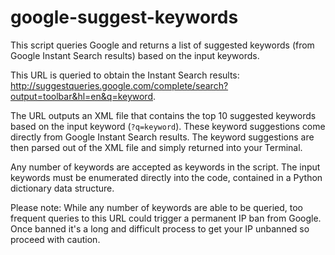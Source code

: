 # google-suggest-keywords


This script queries Google and returns a list of suggested keywords (from Google Instant Search results) based on the input keywords.

This URL is queried to obtain the Instant Search results: http://suggestqueries.google.com/complete/search?output=toolbar&hl=en&q=keyword. 

The URL outputs an XML file that contains the top 10 suggested keywords based on the input keyword (`?q=keyword`). These keyword suggestions come directly from Google Instant Search results. The keyword suggestions are then parsed out of the XML file and simply returned into your Terminal.

Any number of keywords are accepted as keywords in the script. The input keywords must be enumerated directly into the code, contained in a Python dictionary data structure. 

Please note: While any number of keywords are able to be queried, too frequent queries to this URL could trigger a permanent IP ban from Google. Once banned it's a long and difficult process to get your IP unbanned so proceed with caution.

